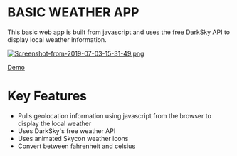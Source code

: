 # BASIC WEATHER APP
This basic web app is built from javascript and uses the free DarkSky API to display local weather information.

[![Screenshot-from-2019-07-03-15-31-49.png](https://i.postimg.cc/W4FhvRjh/Screenshot-from-2019-07-03-15-31-49.png)](https://postimg.cc/3yhKXckT)

<a href="https://codyback1996.github.io/basic-weather-app/">Demo</a>

# Key Features

* Pulls geolocation information using javascript from the browser to display the local weather
* Uses DarkSky's free weather API
* Uses animated Skycon weather icons
* Convert between fahrenheit and celsius